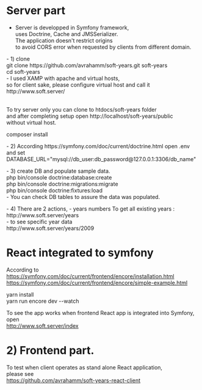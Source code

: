 # Server part
- Server is developped in Symfony framework, <br/>
 uses Doctrine, Cache and JMSSerializer.<br/>
 The application doesn't restrict origins  <br/>
 to avoid CORS error when requested by clients from different domain.
<p>
- 1) clone 
<br/>
git clone https://github.com/avrahamm/soft-years.git soft-years
  <br/>
 cd soft-years
  <br/>
  - I used XAMP with apache and virtual hosts, <br/>
  so for client sake, please configure virtual host and call it <br/>
 http://www.soft.server/
   
 <br/> To try server only you can clone to htdocs/soft-years folder 
 <br/> and after completing setup open http://localhost/soft-years/public
  <br/> without virtual host.<br/>
  
composer install

</p>
<p>
- 2) According https://symfony.com/doc/current/doctrine.html 
  open .env and set
  DATABASE_URL="mysql://db_user:db_password@127.0.0.1:3306/db_name"
</p>

<p>
- 3) create DB and populate sample data.
 <br/>
php bin/console doctrine:database:create
<br/>
php bin/console doctrine:migrations:migrate
<br/>
php bin/console doctrine:fixtures:load
<br/>
- You can check DB tables to assure the data was populated.
  </p>

<p>
- 4) There are 2 actions,
- years numbers To get all existing years : 
<br/>
   http://www.soft.server/years 
 <br/>
- to see specific year data
<br/>
  http://www.soft.server/years/2009
 </p>

# React integrated to symfony
According to <br/>
https://symfony.com/doc/current/frontend/encore/installation.html <br/>
https://symfony.com/doc/current/frontend/encore/simple-example.html <br/>

yarn install <br/>
yarn run encore dev --watch <br/>

To see the app works when frontend React app is integrated into Symfony, <br/>
open <br/>
http://www.soft.server/index <br/>

# 2) Frontend part.
To test when client operates as stand alone React application,<br/>
please see <br/>
https://github.com/avrahamm/soft-years-react-client
